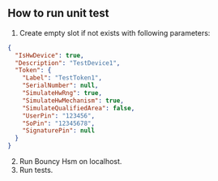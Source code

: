 ## How to run unit test

1. Create empty slot if not exists with following parameters:

```json
{
  "IsHwDevice": true,
  "Description": "TestDevice1",
  "Token": {
    "Label": "TestToken1",
    "SerialNumber": null,
    "SimulateHwRng": true,
    "SimulateHwMechanism": true,
    "SimulateQualifiedArea": false,
    "UserPin": "123456",
    "SoPin": "12345678",
    "SignaturePin": null
  }
}
```

2. Run Bouncy Hsm on localhost.
3. Run tests.